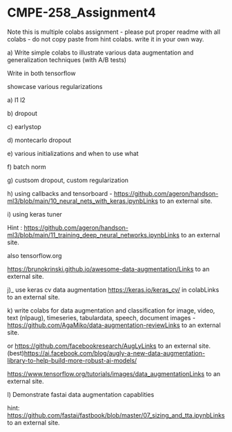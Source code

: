 # CMPE-258_Assignment4

Note this is multiple colabs assignment - please put proper readme with all colabs - do not copy paste from hint colabs. write it in your own way.

 

 

a) Write simple colabs to illustrate various data augmentation and generalization techniques (with A/B tests)

 

Write in both tensorflow

showcase various regularizations

a) l1 l2

b) dropout

c) earlystop

d) montecarlo dropout

e) various initializations and when to use what

f) batch norm

g) custsom dropout, custom regularization

h) using callbacks and tensorboard - https://github.com/ageron/handson-ml3/blob/main/10_neural_nets_with_keras.ipynbLinks to an external site.

i) using keras tuner

Hint : https://github.com/ageron/handson-ml3/blob/main/11_training_deep_neural_networks.ipynbLinks to an external site.

also tensorflow.org

 

https://brunokrinski.github.io/awesome-data-augmentation/Links to an external site.

 

j)_ use keras cv data augmentation https://keras.io/keras_cv/ in colabLinks to an external site.

 

 

k) write colabs for data augmentation and classification  for image, video, text (nlpaug), timeseries, tabulardata, speech, document images - https://github.com/AgaMiko/data-augmentation-reviewLinks to an external site.

or https://github.com/facebookresearch/AugLyLinks to an external site. (best)https://ai.facebook.com/blog/augly-a-new-data-augmentation-library-to-help-build-more-robust-ai-models/ 

https://www.tensorflow.org/tutorials/images/data_augmentationLinks to an external site.

 

l) Demonstrate fastai data augmentation capablities 

hint: https://github.com/fastai/fastbook/blob/master/07_sizing_and_tta.ipynbLinks to an external site.
